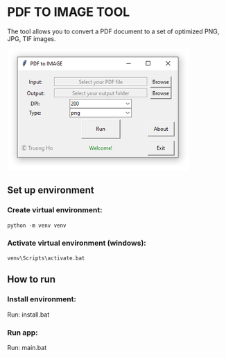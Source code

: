 # PDF TO IMAGE TOOL 

The tool allows you to convert a PDF document to a set of optimized PNG, JPG, TIF images.

![](https://github.com/holamtruong/pdf2img_gui/blob/master/screen.png?raw=true)

## Set up environment
### Create virtual environment:
    python -m venv venv
### Activate virtual environment (windows):
    venv\Scripts\activate.bat
    
## How to run
### Install environment:
   Run: install.bat
### Run app:
   Run: main.bat


     
    
